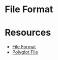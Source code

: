 # File Format


# Resources
- [File Format](https://www.youtube.com/watch?v=VVdmmN0su6E&ab_channel=LiveOverflow)
- [Polyglot File](https://www.youtube.com/watch?v=hdCs6bPM4is&ab_channel=media.ccc.de)